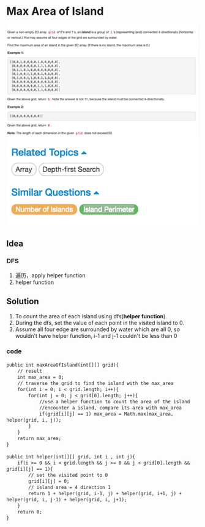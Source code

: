 # Max Area of Island

![](../../../../../.gitbook/assets/screen-shot-2018-01-15-at-2.02.08-pm.png)  
![](../../../../../.gitbook/assets/screen-shot-2018-01-15-at-2.02.53-pm.png)

## Idea

### DFS

1. 遍历，apply helper function
2. helper function

## Solution

1. To count the area of each island using dfs\(**helper function**\).
2. During the dfs, set the value of each point in the visited island to 0.
3. Assume all four edge are surrounded by water which are all 0, so wouldn't have helper function, i-1 and j-1 couldn't be less than 0

### code

```text
public int maxAreaOfIsland(int[][] grid){
    // result
    int max_area = 0;
    // traverse the grid to find the island with the max_area
    for(int i = 0; i < grid.length; i++){
        for(int j = 0; j < grid[0].length; j++){
            //use a helper function to count the area of the island
            //encounter a island, compare its area with max_area
            if(grid[i][j] == 1) max_area = Math.max(max_area, helper(grid, i, j));
        }
    }
    return max_area;
}

public int helper(int[][] grid, int i , int j){
    if(i >= 0 && i < grid.length && j >= 0 && j < grid[0].length && grid[i][j] == 1){
        // set the visited point to 0
        grid[i][j] = 0;
        // island area = 4 direction 1
        return 1 + helper(grid, i-1, j) + helper(grid, i+1, j) + helper(grid, i, j-1) + helper(grid, i, j+1);
    }
    return 0;
}
```

